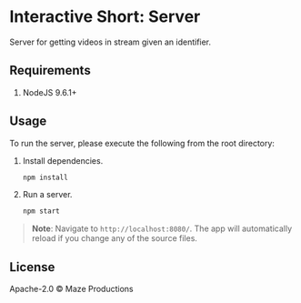 # Interactive Short: Server

Server for getting videos in stream given an identifier.

## Requirements

1. NodeJS 9.6.1+

## Usage

To run the server, please execute the following from the root directory:

1. Install dependencies.

    ```bash
    npm install
    ```

2. Run a server. 

    ```bash
    npm start
    ```

> **Note**: Navigate to `http://localhost:8080/`. The app will automatically reload if you change any of the source files.

## License

Apache-2.0 © Maze Productions
